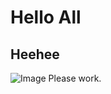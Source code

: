 # Hello All
## Heehee
![Image](http://www.google.com/url?sa=i&url=https%3A%2F%2Fbuffalogames.com%2Fpokemon-pikachu-pattern-100-piece-jigsaw-puzzle%2F&psig=AOvVaw3fBAm8q5BJb8-JpxqHV56t&ust=1642116629276000&source=images&cd=vfe&ved=0CAsQjRxqFwoTCIiWhaSvrfUCFQAAAAAdAAAAABAM)
Please work.

